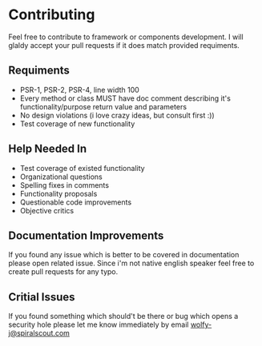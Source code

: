 # Contributing
Feel free to contribute to framework or components development. I will glaldy accept your pull requests if it does match provided requiments.

## Requiments
* PSR-1, PSR-2, PSR-4, line width 100
* Every method or class MUST have doc comment describing it's functionality/purpose return value and parameters
* No design violations (i love crazy ideas, but consult first :))
* Test coverage of new functionality

## Help Needed In
* Test coverage of existed functionality
* Organizational questions
* Spelling fixes in comments
* Functionality proposals
* Questionable code improvements
* Objective critics


## Documentation Improvements
If you found any issue which is better to be covered in documentation please open related issue. Since i'm not native english speaker feel free to create pull requests for any typo.

## Critial Issues
If you found something which should't be there or bug which opens a security hole please let me know immediately by email wolfy-j@spiralscout.com
